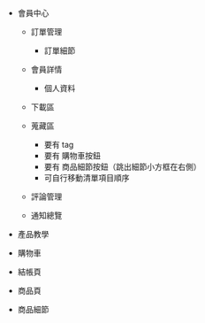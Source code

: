- 會員中心
    - 訂單管理
        - 訂單細節

    - 會員詳情
        - 個人資料

    - 下載區
    - 蒐藏區
        - 要有 tag
        - 要有 購物車按鈕
        - 要有 商品細節按鈕（跳出細節小方框在右側）
        - 可自行移動清單項目順序

    - 評論管理
    - 通知總覽


- 產品教學



- 購物車 
- 結帳頁

- 商品頁
- 商品細節
